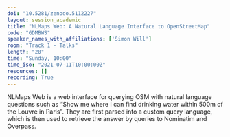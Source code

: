 ```yaml
---
doi: "10.5281/zenodo.5112227"
layout: session_academic
title: "NLMaps Web: A Natural Language Interface to OpenStreetMap"
code: "GDMBWS"
speaker_names_with_affiliations: ['Simon Will']
room: "Track 1 - Talks"
length: "20"
time: "Sunday, 10:00"
time_iso: "2021-07-11T10:00:00Z"
resources: []
recording: True
---
```

NLMaps Web is a web interface for querying OSM with natural language questions such as “Show me where I can find drinking water within 500m of the Louvre in Paris”. They are first parsed into a custom query language, which is then used to retrieve the answer by queries to Nominatim and Overpass.
